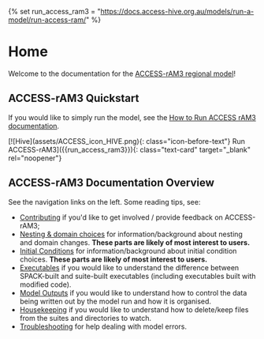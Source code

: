 {% set run_access_ram3 = "https://docs.access-hive.org.au/models/run-a-model/run-access-ram/" %}

# Home

Welcome to the documentation for the [ACCESS-rAM3 regional model](https://github.com/ACCESS-NRI/access-ram3-configs)! 


## ACCESS-rAM3 Quickstart 
If you would like to simply run the model, see the [How to Run ACCESS rAM3 documentation](https://docs.access-hive.org.au/models/run-a-model/run-access-ram/). 

<div class="text-card-group" markdown>
[![Hive](assets/ACCESS_icon_HIVE.png){: class="icon-before-text"} Run ACCESS-rAM3]({{run_access_ram3}}){: class="text-card" target="_blank" rel="noopener"}
</div>

## ACCESS-rAM3 Documentation Overview

See the navigation links on the left. Some reading tips, see:

 - [Contributing](/contributing) if you'd like to get involved / provide feedback on ACCESS-rAM3;
 - [Nesting & domain choices](/configurations/Overview/) for information/background about nesting and domain changes. **These parts are likely of most interest to users.**
 - [Initial Conditions](/initial_conditions/Overview/) for information/background about initial condition choices. **These parts are likely of most interest to users.**
 - [Executables](/executables/overview) if you would like to understand the difference between SPACK-built and suite-built executables (including executables built with modified code).
 - [Model Outputs](/model_outputs/overview) if you would like to understand how to control the data being written out by the model run and how it is organised.
 - [Housekeeping](/housekeeping/overview) if you would like to understand how to delete/keep files from the suites and directories to watch.
 - [Troubleshooting](/troubleshooting/overview) for help dealing with model errors.



